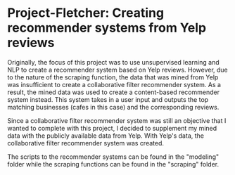 # Project-Fletcher: Creating recommender systems from Yelp reviews

Originally, the focus of this project was to use unsupervised learning and NLP to create a recommender system based on Yelp reviews.  However, due to the nature of the scraping function, the data that was mined from Yelp was insufficient to create a collaborative filter recommender system.  As a result, the mined data was used to create a content-based recommender system instead.  This system takes in a user input and outputs the top matching businesses (cafes in this case) and the corresponding reviews.  

Since a collaborative filter recommender system was still an objective that I wanted to complete with this project, I decided to supplement my mined data with the publicly available data from Yelp.  With Yelp's data, the collaborative filter recommender system was created.

The scripts to the recommender systems can be found in the "modeling" folder while the scraping functions can be found in the "scraping" folder.
